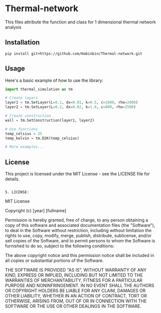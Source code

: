 # Thermal-network
This files attribute the function and class for 1 dimensional thermal network analysis

## Installation
```
pip install git+https://github.com/Habinbin/Thermal-network.git
```

## Usage

Here's a basic example of how to use the library:

```python
import thermal_simulation as tm

# Create layers
layer1 = tm.SetLayer(L=0.1, dx=0.01, k=0.5, c=1000, rho=2000)
layer2 = tm.SetLayer(L=0.2, dx=0.02, k=1.0, c=800, rho=2500)

# Create construction
wall = tm.SetConstruction(layer1, layer2)

# Use functions
temp_celsius = 25
temp_kelvin = tm.D2K(temp_celsius)

# More examples...
```

## License

This project is licensed under the MIT License - see the LICENSE file for details.
```

5. LICENSE:
```
MIT License

Copyright (c) [year] [fullname]

Permission is hereby granted, free of charge, to any person obtaining a copy
of this software and associated documentation files (the "Software"), to deal
in the Software without restriction, including without limitation the rights
to use, copy, modify, merge, publish, distribute, sublicense, and/or sell
copies of the Software, and to permit persons to whom the Software is
furnished to do so, subject to the following conditions:

The above copyright notice and this permission notice shall be included in all
copies or substantial portions of the Software.

THE SOFTWARE IS PROVIDED "AS IS", WITHOUT WARRANTY OF ANY KIND, EXPRESS OR
IMPLIED, INCLUDING BUT NOT LIMITED TO THE WARRANTIES OF MERCHANTABILITY,
FITNESS FOR A PARTICULAR PURPOSE AND NONINFRINGEMENT. IN NO EVENT SHALL THE
AUTHORS OR COPYRIGHT HOLDERS BE LIABLE FOR ANY CLAIM, DAMAGES OR OTHER
LIABILITY, WHETHER IN AN ACTION OF CONTRACT, TORT OR OTHERWISE, ARISING FROM,
OUT OF OR IN CONNECTION WITH THE SOFTWARE OR THE USE OR OTHER DEALINGS IN THE
SOFTWARE.
